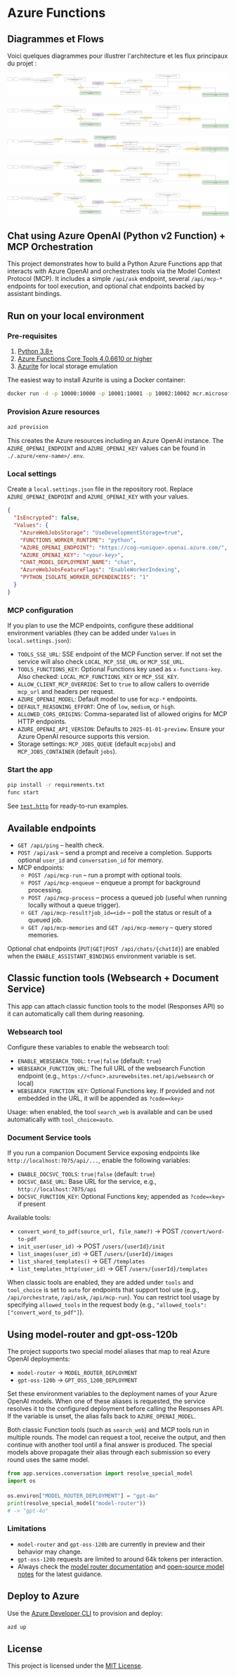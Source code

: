 # Azure Functions

## Diagrammes et Flows

Voici quelques diagrammes pour illustrer l'architecture et les flux principaux du projet :

![Flux HTTP Ask](ask-http-flow.png)

![Modèle mémoire Cosmos](mcp_Cosmos-memory-model.png)

![Endpoints MCP](mcp_endpoints-flow.png)

![Flux HTTP Orchestrations](mcp_orchestrations-http-flow.png)

![Flux Jobs Orchestrations](mcp_orchestrations-jobs-flow.png)

## Chat using Azure OpenAI (Python v2 Function) + MCP Orchestration

This project demonstrates how to build a Python Azure Functions app that interacts with Azure OpenAI and orchestrates tools via the Model Context Protocol (MCP). It includes a simple `/api/ask` endpoint, several `/api/mcp-*` endpoints for tool execution, and optional chat endpoints backed by assistant bindings.

## Run on your local environment

### Pre-requisites
1. [Python 3.8+](https://www.python.org/)
2. [Azure Functions Core Tools 4.0.6610 or higher](https://learn.microsoft.com/en-us/azure/azure-functions/functions-run-local?tabs=v4%2Cmacos%2Ccsharp%2Cportal%2Cbash#install-the-azure-functions-core-tools)
3. [Azurite](https://github.com/Azure/Azurite) for local storage emulation

The easiest way to install Azurite is using a Docker container:

```bash
docker run -d -p 10000:10000 -p 10001:10001 -p 10002:10002 mcr.microsoft.com/azure-storage/azurite
```

### Provision Azure resources

```bash
azd provision
```

This creates the Azure resources including an Azure OpenAI instance.  The `AZURE_OPENAI_ENDPOINT` and `AZURE_OPENAI_KEY` values can be found in `./.azure/<env-name>/.env`.

### Local settings

Create a `local.settings.json` file in the repository root.  Replace `AZURE_OPENAI_ENDPOINT` and `AZURE_OPENAI_KEY` with your values.

```json
{
  "IsEncrypted": false,
  "Values": {
    "AzureWebJobsStorage": "UseDevelopmentStorage=true",
    "FUNCTIONS_WORKER_RUNTIME": "python",
    "AZURE_OPENAI_ENDPOINT": "https://cog-<unique>.openai.azure.com/",
    "AZURE_OPENAI_KEY": "<your-key>",
    "CHAT_MODEL_DEPLOYMENT_NAME": "chat",
    "AzureWebJobsFeatureFlags": "EnableWorkerIndexing",
    "PYTHON_ISOLATE_WORKER_DEPENDENCIES": "1"
  }
}
```

### MCP configuration

If you plan to use the MCP endpoints, configure these additional environment variables (they can be added under `Values` in `local.settings.json`):

- `TOOLS_SSE_URL`: SSE endpoint of the MCP Function server.  If not set the service will also check `LOCAL_MCP_SSE_URL` or `MCP_SSE_URL`.
- `TOOLS_FUNCTIONS_KEY`: Optional Functions key used as `x-functions-key`.  Also checked: `LOCAL_MCP_FUNCTIONS_KEY` or `MCP_SSE_KEY`.
- `ALLOW_CLIENT_MCP_OVERRIDE`: Set to `true` to allow callers to override `mcp_url` and headers per request.
- `AZURE_OPENAI_MODEL`: Default model to use for `mcp-*` endpoints.
- `DEFAULT_REASONING_EFFORT`: One of `low`, `medium`, or `high`.
- `ALLOWED_CORS_ORIGINS`: Comma-separated list of allowed origins for MCP HTTP endpoints.
- `AZURE_OPENAI_API_VERSION`: Defaults to `2025-01-01-preview`. Ensure your Azure OpenAI resource supports this version.
- Storage settings: `MCP_JOBS_QUEUE` (default `mcpjobs`) and `MCP_JOBS_CONTAINER` (default `jobs`).

### Start the app

```bash
pip install -r requirements.txt
func start
```

See [`test.http`](test.http) for ready-to-run examples.

## Available endpoints

- `GET /api/ping` – health check.
- `POST /api/ask` – send a prompt and receive a completion. Supports optional `user_id` and `conversation_id` for memory.
- MCP endpoints:
  - `POST /api/mcp-run` – run a prompt with optional tools.
  - `POST /api/mcp-enqueue` – enqueue a prompt for background processing.
  - `POST /api/mcp-process` – process a queued job (useful when running locally without a queue trigger).
  - `GET /api/mcp-result?job_id=<id>` – poll the status or result of a queued job.
  - `GET /api/mcp-memories` and `GET /api/mcp-memory` – query stored memories.

Optional chat endpoints (`PUT|GET|POST /api/chats/{chatId}`) are enabled when the `ENABLE_ASSISTANT_BINDINGS` environment variable is set.

## Classic function tools (Websearch + Document Service)

This app can attach classic function tools to the model (Responses API) so it can automatically call them during reasoning.

### Websearch tool

Configure these variables to enable the websearch tool:

- `ENABLE_WEBSEARCH_TOOL`: `true|false` (default: `true`)
- `WEBSEARCH_FUNCTION_URL`: The full URL of the websearch Function endpoint (e.g., `https://<func>.azurewebsites.net/api/websearch` or local)
- `WEBSEARCH_FUNCTION_KEY`: Optional Functions key. If provided and not embedded in the URL, it will be appended as `?code=<key>`

Usage: when enabled, the tool `search_web` is available and can be used automatically with `tool_choice=auto`.

### Document Service tools

If you run a companion Document Service exposing endpoints like `http://localhost:7075/api/...`, enable the following variables:

- `ENABLE_DOCSVC_TOOLS`: `true|false` (default: `true`)
- `DOCSVC_BASE_URL`: Base URL for the service, e.g., `http://localhost:7075/api`
- `DOCSVC_FUNCTION_KEY`: Optional Functions key; appended as `?code=<key>` if present

Available tools:

- `convert_word_to_pdf(source_url, file_name?)` → POST `/convert/word-to-pdf`
- `init_user(user_id)` → POST `/users/{userId}/init`
- `list_images(user_id)` → GET `/users/{userId}/images`
- `list_shared_templates()` → GET `/templates`
- `list_templates_http(user_id)` → GET `/users/{userId}/templates`

When classic tools are enabled, they are added under `tools` and `tool_choice` is set to `auto` for endpoints that support tool use (e.g., `/api/orchestrate`, `/api/ask`, `/api/mcp-run`). You can restrict tool usage by specifying `allowed_tools` in the request body (e.g., `"allowed_tools": ["convert_word_to_pdf"]`).

## Using model-router and gpt-oss-120b

The project supports two special model aliases that map to real Azure OpenAI deployments:

- `model-router` → `MODEL_ROUTER_DEPLOYMENT`
- `gpt-oss-120b` → `GPT_OSS_120B_DEPLOYMENT`

Set these environment variables to the deployment names of your Azure OpenAI models. When one of these aliases is requested, the service resolves it to the configured deployment before calling the Responses API. If the variable is unset, the alias falls back to `AZURE_OPENAI_MODEL`.

Both classic Function tools (such as `search_web`) and MCP tools run in multiple rounds. The model can request a tool, receive the output, and then continue with another tool until a final answer is produced. The special models above propagate their alias through each submission so every round uses the same model.

```python
from app.services.conversation import resolve_special_model
import os

os.environ["MODEL_ROUTER_DEPLOYMENT"] = "gpt-4o"
print(resolve_special_model("model-router"))
# -> "gpt-4o"
```

### Limitations

- `model-router` and `gpt-oss-120b` are currently in preview and their behavior may change.
- `gpt-oss-120b` requests are limited to around 64k tokens per interaction.
- Always check the [model router documentation](https://learn.microsoft.com/azure/ai-services/openai/how-to/model-routing) and [open-source model notes](https://learn.microsoft.com/azure/ai-services/openai/concepts/models#open-source-models) for the latest guidance.

## Deploy to Azure

Use the [Azure Developer CLI](https://aka.ms/azd) to provision and deploy:

```bash
azd up
```

## License

This project is licensed under the [MIT License](LICENSE).
